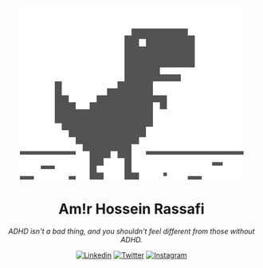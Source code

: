 <div align="center">
    <img src="./dino.gif">
    <h1>Am!r Hossein Rassafi</h1>
    
_ADHD isn't a bad thing, and you shouldn't feel different from those without ADHD._

[![Linkedin](https://img.shields.io/badge/LinkedIn-0077B5?style=for-the-badge&logo=linkedin&logoColor=white&style=flat-square)](https://www.linkedin.com/in/amir-rassafi/)
[![Twitter](https://img.shields.io/twitter/follow/amirrassafi?color=1DA1F2&logo=twitter&style=flat-square)](https://twitter.com/intent/follow?original_referer=https://github.com/amir-h-rassafi&screen_name=amirrassafi)
[![Instagram](https://img.shields.io/badge/Instagram-E4405F?style=for-the-badge&logo=instagram&logoColor=white&style=flat-square)](https://www.instagram.com/amir.rassafi/)

</div>

